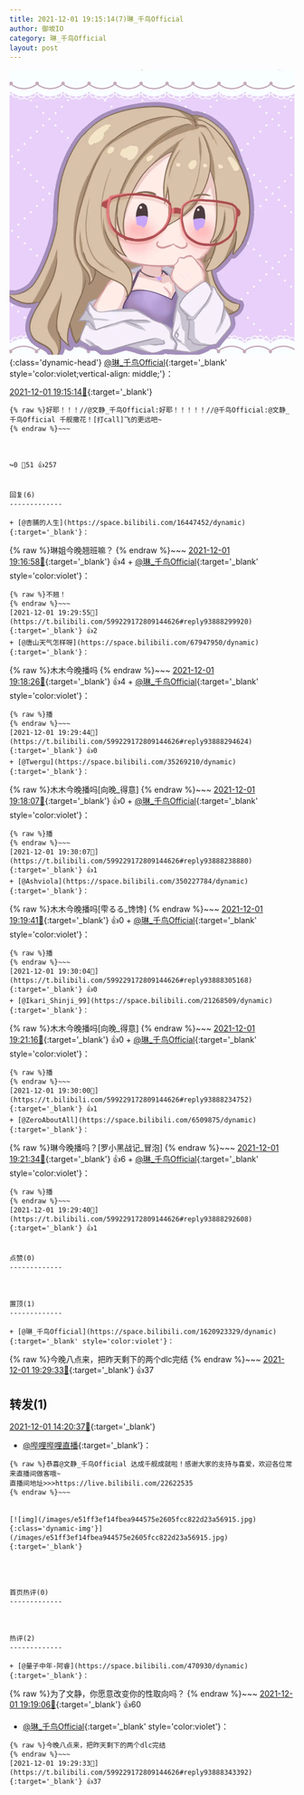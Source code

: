 ```yaml
---
title: 2021-12-01 19:15:14(7)琳_千鸟Official
author: 御坂IO
category: 琳_千鸟Official
layout: post
---
```


![img](/images/c0a88f85ebd0d056f37b114e0748e69556c8b488.jpg){:class='dynamic-head'}
[@琳_千鸟Official](https://space.bilibili.com/1620923329/dynamic){:target='_blank' style='color:violet;vertical-align: middle;'}：

[2021-12-01 19:15:14🔗](https://t.bilibili.com/599229172809144626){:target='_blank'}

~~~
{% raw %}好耶！！！//@文静_千鸟Official:好耶！！！！！//@千鸟Official:@文静_千鸟Official 千舰撒花！[打call]飞的更远吧~
{% endraw %}~~~



↪️0 💬51 👍257


回复(6)
-------------

+ [@杏脯的人生](https://space.bilibili.com/16447452/dynamic){:target='_blank'}：
~~~
{% raw %}琳姐今晚翘班嘛？
{% endraw %}~~~
[2021-12-01 19:16:58🔗](https://t.bilibili.com/599229172809144626#reply93887050064){:target='_blank'} 👍4
    + [@琳_千鸟Official](https://space.bilibili.com/1620923329/dynamic){:target='_blank' style='color:violet'}：
~~~
{% raw %}不翘！
{% endraw %}~~~
[2021-12-01 19:29:55🔗](https://t.bilibili.com/599229172809144626#reply93888299920){:target='_blank'} 👍2
+ [@唐山天气怎样呀](https://space.bilibili.com/67947950/dynamic){:target='_blank'}：
~~~
{% raw %}木木今晚播吗
{% endraw %}~~~
[2021-12-01 19:18:26🔗](https://t.bilibili.com/599229172809144626#reply93887098208){:target='_blank'} 👍4
    + [@琳_千鸟Official](https://space.bilibili.com/1620923329/dynamic){:target='_blank' style='color:violet'}：
~~~
{% raw %}播
{% endraw %}~~~
[2021-12-01 19:29:44🔗](https://t.bilibili.com/599229172809144626#reply93888294624){:target='_blank'} 👍0
+ [@Twergu](https://space.bilibili.com/35269210/dynamic){:target='_blank'}：
~~~
{% raw %}木木今晚播吗[向晚_得意]
{% endraw %}~~~
[2021-12-01 19:18:07🔗](https://t.bilibili.com/599229172809144626#reply93887161424){:target='_blank'} 👍0
    + [@琳_千鸟Official](https://space.bilibili.com/1620923329/dynamic){:target='_blank' style='color:violet'}：
~~~
{% raw %}播
{% endraw %}~~~
[2021-12-01 19:30:07🔗](https://t.bilibili.com/599229172809144626#reply93888238880){:target='_blank'} 👍1
+ [@Ashviola](https://space.bilibili.com/350227784/dynamic){:target='_blank'}：
~~~
{% raw %}木木今晚播吗[雫るる_馋馋]
{% endraw %}~~~
[2021-12-01 19:19:41🔗](https://t.bilibili.com/599229172809144626#reply93887378368){:target='_blank'} 👍0
    + [@琳_千鸟Official](https://space.bilibili.com/1620923329/dynamic){:target='_blank' style='color:violet'}：
~~~
{% raw %}播
{% endraw %}~~~
[2021-12-01 19:30:04🔗](https://t.bilibili.com/599229172809144626#reply93888305168){:target='_blank'} 👍0
+ [@Ikari_Shinji_99](https://space.bilibili.com/21268509/dynamic){:target='_blank'}：
~~~
{% raw %}木木今晚播吗[向晚_得意]
{% endraw %}~~~
[2021-12-01 19:21:16🔗](https://t.bilibili.com/599229172809144626#reply93887465760){:target='_blank'} 👍0
    + [@琳_千鸟Official](https://space.bilibili.com/1620923329/dynamic){:target='_blank' style='color:violet'}：
~~~
{% raw %}播
{% endraw %}~~~
[2021-12-01 19:30:00🔗](https://t.bilibili.com/599229172809144626#reply93888234752){:target='_blank'} 👍1
+ [@ZeroAboutAll](https://space.bilibili.com/6509875/dynamic){:target='_blank'}：
~~~
{% raw %}琳今晚播吗？[罗小黑战记_冒泡]
{% endraw %}~~~
[2021-12-01 19:21:34🔗](https://t.bilibili.com/599229172809144626#reply93887475712){:target='_blank'} 👍6
    + [@琳_千鸟Official](https://space.bilibili.com/1620923329/dynamic){:target='_blank' style='color:violet'}：
~~~
{% raw %}播
{% endraw %}~~~
[2021-12-01 19:29:40🔗](https://t.bilibili.com/599229172809144626#reply93888292608){:target='_blank'} 👍1


点赞(0)
-------------



置顶(1)
-------------

+ [@琳_千鸟Official](https://space.bilibili.com/1620923329/dynamic){:target='_blank' style='color:violet'}：
~~~
{% raw %}今晚八点来，把昨天剩下的两个dlc完结
{% endraw %}~~~
[2021-12-01 19:29:33🔗](https://t.bilibili.com/599229172809144626#reply93888343392){:target='_blank'} 👍37


转发(1)
-------------

[2021-12-01 14:20:37🔗](https://t.bilibili.com/599153250672705235){:target='_blank'}
+ [@哔哩哔哩直播](https://space.bilibili.com/9617619/dynamic){:target='_blank'}：
~~~
{% raw %}恭喜@文静_千鸟Official 达成千舰成就啦！感谢大家的支持与喜爱，欢迎各位常来直播间做客哦~
直播间地址>>>https://live.bilibili.com/22622535 
{% endraw %}~~~


[![img](/images/e51ff3ef14fbea944575e2605fcc822d23a56915.jpg){:class='dynamic-img'}](/images/e51ff3ef14fbea944575e2605fcc822d23a56915.jpg){:target='_blank'}




首页热评(0)
-------------



热评(2)
-------------

+ [@量子中年-阿睿](https://space.bilibili.com/470930/dynamic){:target='_blank'}：
~~~
{% raw %}为了文静，你愿意改变你的性取向吗？
{% endraw %}~~~
[2021-12-01 19:19:06🔗](https://t.bilibili.com/599229172809144626#reply93887234720){:target='_blank'} 👍60
+ [@琳_千鸟Official](https://space.bilibili.com/1620923329/dynamic){:target='_blank' style='color:violet'}：
~~~
{% raw %}今晚八点来，把昨天剩下的两个dlc完结
{% endraw %}~~~
[2021-12-01 19:29:33🔗](https://t.bilibili.com/599229172809144626#reply93888343392){:target='_blank'} 👍37


